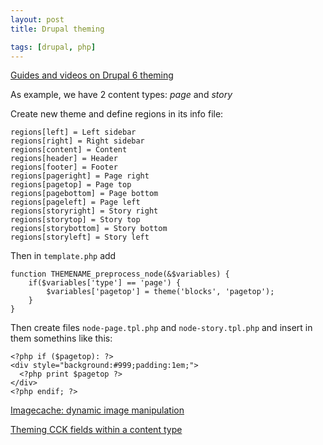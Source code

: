 ```yaml
---
layout: post
title: Drupal theming

tags: [drupal, php]
---
```


[Guides and videos on Drupal 6 theming](http://drupal.org/node/587366)

As example, we have 2 content types: _page_ and _story_

Create new theme and define regions in its info file:

    regions[left] = Left sidebar
    regions[right] = Right sidebar
    regions[content] = Content
    regions[header] = Header
    regions[footer] = Footer
    regions[pageright] = Page right
    regions[pagetop] = Page top
    regions[pagebottom] = Page bottom
    regions[pageleft] = Page left
    regions[storyright] = Story right
    regions[storytop] = Story top
    regions[storybottom] = Story bottom
    regions[storyleft] = Story left

Then in `template.php` add

    function THEMENAME_preprocess_node(&$variables) {
        if($variables['type'] == 'page') {
            $variables['pagetop'] = theme('blocks', 'pagetop');
        }
    }

Then create files `node-page.tpl.php` and `node-story.tpl.php` and insert in them somethins like this:

    <?php if ($pagetop): ?>
    <div style="background:#999;padding:1em;">
      <?php print $pagetop ?>
    </div>
    <?php endif; ?>

[Imagecache: dynamic image manipulation](http://drupal.org/node/163561)

[Theming CCK fields within a content type](http://drupal.org/node/807330)
